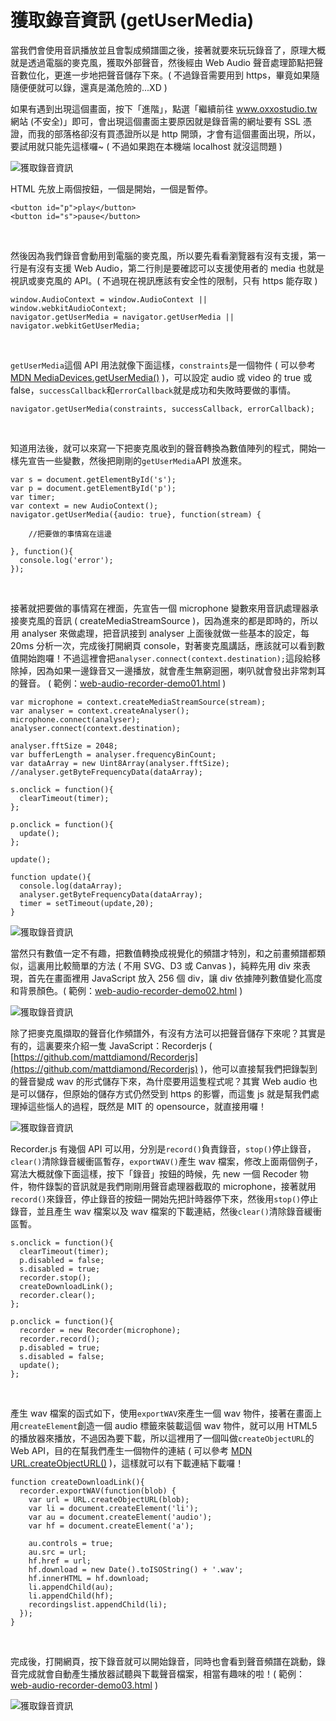 # 獲取錄音資訊 (getUserMedia) 

當我們會使用音訊播放並且會製成頻譜圖之後，接著就要來玩玩錄音了，原理大概就是透過電腦的麥克風，獲取外部聲音，然後經由 Web Audio 聲音處理節點把聲音數位化，更進一步地把聲音儲存下來。( 不過錄音需要用到 https，畢竟如果隨隨便便就可以錄，還真是滿危險的...XD )

如果有遇到出現這個畫面，按下「進階」，點選「繼續前往 www.oxxostudio.tw 網站 (不安全)」即可，會出現這個畫面主要原因就是錄音需的網址要有 SSL 憑證，而我的部落格卻沒有買憑證所以是 http 開頭，才會有這個畫面出現，所以，要試用就只能先這樣囉~ ( 不過如果跑在本機端 localhost 就沒這問題 )

![獲取錄音資訊](/img/articles/201601/20160103_2_06.jpg)

HTML 先放上兩個按鈕，一個是開始，一個是暫停。

	<button id="p">play</button>
	<button id="s">pause</button>

<br/>

然後因為我們錄音會動用到電腦的麥克風，所以要先看看瀏覽器有沒有支援，第一行是有沒有支援 Web Audio，第二行則是要確認可以支援使用者的 media 也就是視訊或麥克風的 API。( 不過現在視訊應該有安全性的限制，只有 https 能存取 )

	window.AudioContext = window.AudioContext || window.webkitAudioContext;
	navigator.getUserMedia = navigator.getUserMedia || navigator.webkitGetUserMedia;

<br/>

`getUserMedia`這個 API 用法就像下面這樣，`constraints`是一個物件 ( 可以參考 [MDN MediaDevices.getUserMedia()](https://developer.mozilla.org/en-US/docs/Web/API/MediaDevices/getUserMedia#Parameters) )，可以設定 audio 或 video 的 true 或 false，`successCallback`和`errorCallback`就是成功和失敗時要做的事情。

	navigator.getUserMedia(constraints, successCallback, errorCallback);

<br/>

知道用法後，就可以來寫一下把麥克風收到的聲音轉換為數值陣列的程式，開始一樣先宣告一些變數，然後把剛剛的`getUserMedia`API 放進來。

	var s = document.getElementById('s');
	var p = document.getElementById('p');
	var timer;
	var context = new AudioContext();
	navigator.getUserMedia({audio: true}, function(stream) {

		//把要做的事情寫在這邊

	}, function(){
	  console.log('error');
	});

<br/>

接著就把要做的事情寫在裡面，先宣告一個 microphone 變數來用音訊處理器承接麥克風的音訊 ( createMediaStreamSource )，因為進來的都是即時的，所以用 analyser 來做處理，把音訊接到 analyser 上面後就做一些基本的設定，每 20ms 分析一次，完成後打開網頁 console，對著麥克風講話，應該就可以看到數值開始跑囉！不過這裡會把`analyser.connect(context.destination);`這段給移除掉，因為如果一邊錄音又一邊播放，就會產生無窮迴圈，喇叭就會發出非常刺耳的聲音。 ( 範例：[web-audio-recorder-demo01.html](https://www.oxxostudio.tw/demo/201601/web-audio-recorder-demo01.html) )

	var microphone = context.createMediaStreamSource(stream);
	var analyser = context.createAnalyser();
	microphone.connect(analyser);
	analyser.connect(context.destination);

	analyser.fftSize = 2048;
	var bufferLength = analyser.frequencyBinCount;
	var dataArray = new Uint8Array(analyser.fftSize);
	//analyser.getByteFrequencyData(dataArray);

	s.onclick = function(){
	  clearTimeout(timer);
	};

	p.onclick = function(){
	  update();
	};

	update();

	function update(){
	  console.log(dataArray);
	  analyser.getByteFrequencyData(dataArray);
	  timer = setTimeout(update,20);
	}

![獲取錄音資訊](/img/articles/201601/20160103_2_02.jpg)

當然只有數值一定不有趣，把數值轉換成視覺化的頻譜才特別，和之前畫頻譜都類似，這裏用比較簡單的方法 ( 不用 SVG、D3 或 Canvas )，純粹先用 div 來表現，首先在畫面裡用 JavaScript 放入 256 個 div，讓 div 依據陣列數值變化高度和背景顏色。( 範例：[web-audio-recorder-demo02.html](https://www.oxxostudio.tw/demo/201601/web-audio-recorder-demo02.html) )

![獲取錄音資訊](/img/articles/201601/20160103_2_03.jpg)

除了把麥克風擷取的聲音化作頻譜外，有沒有方法可以把聲音儲存下來呢？其實是有的，這裏要來介紹一隻 JavaScript：Recorderjs ( [https://github.com/mattdiamond/Recorderjs](https://github.com/mattdiamond/Recorderjs) )，他可以直接幫我們把錄製到的聲音變成 wav 的形式儲存下來，為什麼要用這隻程式呢？其實 Web audio 也是可以儲存，但原始的儲存方式仍然受到 https 的影響，而這隻 js 就是幫我們處理掉這些惱人的過程，既然是 MIT 的 opensource，就直接用囉！

![獲取錄音資訊](/img/articles/201601/20160103_2_04.jpg)

Recorder.js 有幾個 API 可以用，分別是`record()`負責錄音，`stop()`停止錄音，`clear()`清除錄音緩衝區暫存，`exportWAV()`產生 wav 檔案，修改上面兩個例子，寫法大概就像下面這樣，按下「錄音」按鈕的時候，先 new 一個 Recoder 物件，物件錄製的音訊就是我們剛剛用聲音處理器截取的 microphone，接著就用`record()`來錄音，停止錄音的按鈕一開始先把計時器停下來，然後用`stop()`停止錄音，並且產生 wav 檔案以及 wav 檔案的下載連結，然後`clear()`清除錄音緩衝區暫。

	s.onclick = function(){
	  clearTimeout(timer);
	  p.disabled = false;
	  s.disabled = true;
	  recorder.stop();
	  createDownloadLink();
	  recorder.clear();
	};

	p.onclick = function(){
	  recorder = new Recorder(microphone);
	  recorder.record();
	  p.disabled = true;
	  s.disabled = false;
	  update();
	};

<br/>

產生 wav 檔案的函式如下，使用`exportWAV`來產生一個 wav 物件，接著在畫面上用`createElement`創造一個 audio 標籤來裝載這個 wav 物件，就可以用 HTML5 的播放器來播放，不過因為要下載，所以這裡用了一個叫做`createObjectURL`的 Web API，目的在幫我們產生一個物件的連結 ( 可以參考 [MDN URL.createObjectURL()](https://developer.mozilla.org/zh-TW/docs/Web/API/URL/createObjectURL) )，這樣就可以有下載連結下載囉！ 

	function createDownloadLink(){
	  recorder.exportWAV(function(blob) {
	    var url = URL.createObjectURL(blob);
	    var li = document.createElement('li');
	    var au = document.createElement('audio');
	    var hf = document.createElement('a');
	    
	    au.controls = true;
	    au.src = url;
	    hf.href = url;
	    hf.download = new Date().toISOString() + '.wav';
	    hf.innerHTML = hf.download;
	    li.appendChild(au);
	    li.appendChild(hf);
	    recordingslist.appendChild(li);
	  });
	}

<br/>

完成後，打開網頁，按下錄音就可以開始錄音，同時也會看到聲音頻譜在跳動，錄音完成就會自動產生播放器試聽與下載聲音檔案，相當有趣味的啦！( 範例：[web-audio-recorder-demo03.html](https://www.oxxostudio.tw/demo/201601/web-audio-recorder-demo03.html) )

![獲取錄音資訊](/img/articles/201601/20160103_2_05.jpg)







